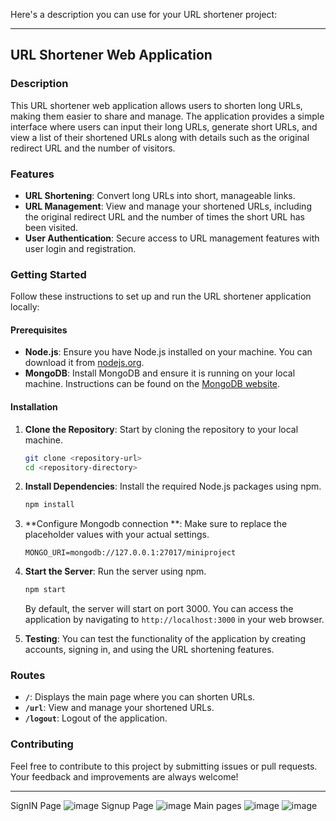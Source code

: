 Here's a description you can use for your URL shortener project:

---

## URL Shortener Web Application

### Description

This URL shortener web application allows users to shorten long URLs, making them easier to share and manage. The application provides a simple interface where users can input their long URLs, generate short URLs, and view a list of their shortened URLs along with details such as the original redirect URL and the number of visitors.

### Features

- **URL Shortening**: Convert long URLs into short, manageable links.
- **URL Management**: View and manage your shortened URLs, including the original redirect URL and the number of times the short URL has been visited.
- **User Authentication**: Secure access to URL management features with user login and registration.

### Getting Started

Follow these instructions to set up and run the URL shortener application locally:

#### Prerequisites

- **Node.js**: Ensure you have Node.js installed on your machine. You can download it from [nodejs.org](https://nodejs.org/).
- **MongoDB**: Install MongoDB and ensure it is running on your local machine. Instructions can be found on the [MongoDB website](https://www.mongodb.com/try/download/community).

#### Installation

1. **Clone the Repository**: Start by cloning the repository to your local machine.

   ```bash
   git clone <repository-url>
   cd <repository-directory>
   ```

2. **Install Dependencies**: Install the required Node.js packages using npm.

   ```bash
   npm install
   ```

3. **Configure Mongodb connection **:  Make sure to replace the placeholder values with your actual settings.

   ```
   MONGO_URI=mongodb://127.0.0.1:27017/miniproject
   ```

4. **Start the Server**: Run the server using npm.

   ```bash
   npm start
   ```

   By default, the server will start on port 3000. You can access the application by navigating to `http://localhost:3000` in your web browser.

5. **Testing**: You can test the functionality of the application by creating accounts, signing in, and using the URL shortening features.

### Routes

- **`/`**: Displays the main page where you can shorten URLs.
- **`/url`**: View and manage your shortened URLs.
- **`/logout`**: Logout of the application.

### Contributing

Feel free to contribute to this project by submitting issues or pull requests. Your feedback and improvements are always welcome!

---
SignIN Page
![image](https://github.com/user-attachments/assets/a5bae6e5-3a80-4de9-ba65-877df2e9a09e)
Signup Page
![image](https://github.com/user-attachments/assets/81375201-ce64-4a60-ac20-5a3960ce6775)
Main pages
![image](https://github.com/user-attachments/assets/67a43555-b91a-466d-b152-016a94026feb)
![image](https://github.com/user-attachments/assets/fa074376-4799-4659-8470-f80a994b77ac)
